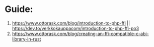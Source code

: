 # Guide:
1. https://www.ottorask.com/blog/introduction-to-php-ffi || https://dev.to/verkkokauppacom/introduction-to-php-ffi-po3
2. https://www.ottorask.com/blog/creating-an-ffi-compatible-c-abi-library-in-rust
